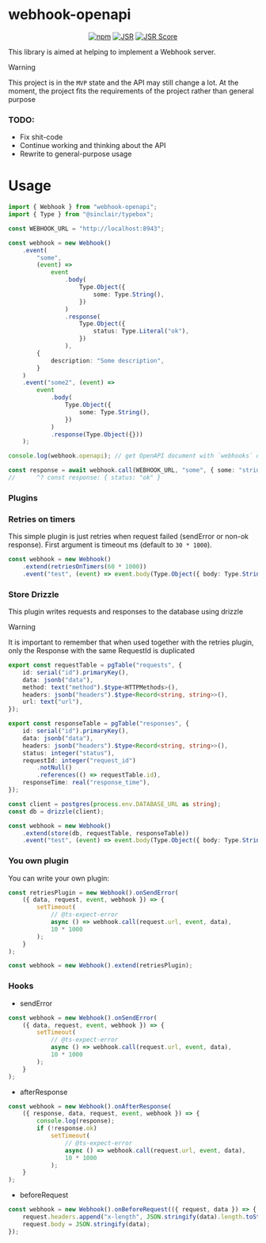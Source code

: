 # webhook-openapi

<div align="center">

[![npm](https://img.shields.io/npm/v/webhook-openapi?logo=npm&style=flat&labelColor=000&color=3b82f6)](https://www.npmjs.org/package/webhook-openapi)
[![JSR](https://jsr.io/badges/webhook-openapi)](https://jsr.io/webhook-openapi)
[![JSR Score](https://jsr.io/badges/webhook-openapi/score)](https://jsr.io/webhook-openapi)

</div>

This library is aimed at helping to implement a Webhook server.

> [!WARNING]
> This project is in the `MVP` state and the API may still change a lot. At the moment, the project fits the
> requirements of the project rather than general purpose

### TODO:

-   Fix shit-code
-   Continue working and thinking about the API
-   Rewrite to general-purpose usage

# Usage

```ts
import { Webhook } from "webhook-openapi";
import { Type } from "@sinclair/typebox";

const WEBHOOK_URL = "http://localhost:8943";

const webhook = new Webhook()
    .event(
        "some",
        (event) =>
            event
                .body(
                    Type.Object({
                        some: Type.String(),
                    })
                )
                .response(
                    Type.Object({
                        status: Type.Literal("ok"),
                    })
                ),
        {
            description: "Some description",
        }
    )
    .event("some2", (event) =>
        event
            .body(
                Type.Object({
                    some: Type.String(),
                })
            )
            .response(Type.Object({}))
    );

console.log(webhook.openapi); // get OpenAPI document with `webhooks` object

const response = await webhook.call(WEBHOOK_URL, "some", { some: "string" });
//      ^? const response: { status: "ok" }
```

### Plugins

### Retries on timers

This simple plugin is just retries when request failed (sendError or non-ok response). First argument is timeout ms (default to `30 * 1000`).

```ts
const webhook = new Webhook()
    .extend(retriesOnTimers(60 * 1000))
    .event("test", (event) => event.body(Type.Object({ body: Type.String() })));
```

### Store Drizzle

This plugin writes requests and responses to the database using drizzle

> [!WARNING]
> It is important to remember that when used together with the retries plugin, only the Response with the same RequestId is duplicated

```ts
export const requestTable = pgTable("requests", {
    id: serial("id").primaryKey(),
    data: jsonb("data"),
    method: text("method").$type<HTTPMethods>(),
    headers: jsonb("headers").$type<Record<string, string>>(),
    url: text("url"),
});

export const responseTable = pgTable("responses", {
    id: serial("id").primaryKey(),
    data: jsonb("data"),
    headers: jsonb("headers").$type<Record<string, string>>(),
    status: integer("status"),
    requestId: integer("request_id")
        .notNull()
        .references(() => requestTable.id),
    responseTime: real("response_time"),
});

const client = postgres(process.env.DATABASE_URL as string);
const db = drizzle(client);

const webhook = new Webhook()
    .extend(store(db, requestTable, responseTable))
    .event("test", (event) => event.body(Type.Object({ body: Type.String() })));
```

### You own plugin

You can write your own plugin:

```ts
const retriesPlugin = new Webhook().onSendError(
    ({ data, request, event, webhook }) => {
        setTimeout(
            // @ts-expect-error
            async () => webhook.call(request.url, event, data),
            10 * 1000
        );
    }
);

const webhook = new Webhook().extend(retriesPlugin);
```

### Hooks

-   sendError

```ts
const webhook = new Webhook().onSendError(
    ({ data, request, event, webhook }) => {
        setTimeout(
            // @ts-expect-error
            async () => webhook.call(request.url, event, data),
            10 * 1000
        );
    }
);
```

-   afterResponse

```ts
const webhook = new Webhook().onAfterResponse(
    ({ response, data, request, event, webhook }) => {
        console.log(response);
        if (!response.ok)
            setTimeout(
                // @ts-expect-error
                async () => webhook.call(request.url, event, data),
                10 * 1000
            );
    }
);
```

-   beforeRequest

```ts
const webhook = new Webhook().onBeforeRequest(({ request, data }) => {
    request.headers.append("x-length", JSON.stringify(data).length.toString());
    request.body = JSON.stringify(data);
});
```
